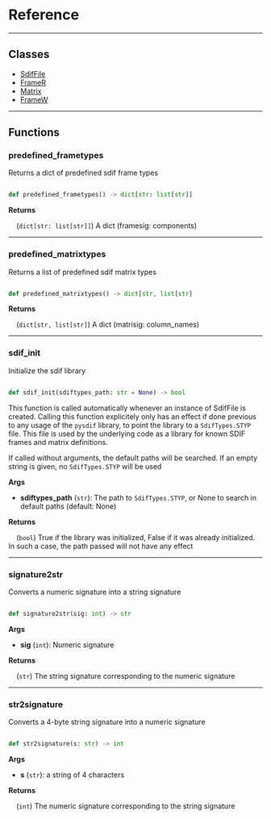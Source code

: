 # Reference


----------


## Classes

* [SdifFile](classes/SdifFile.md)
* [FrameR](classes/FrameR.md)
* [Matrix](classes/Matrix.md)
* [FrameW](classes/FrameW.md)


----------


## Functions
### predefined\_frametypes


Returns a dict of predefined sdif frame types


```python

def predefined_frametypes() -> dict[str: list[str]]

```



**Returns**

&nbsp;&nbsp;&nbsp;&nbsp;(`dict[str: list[str]]`) A dict (framesig: components)

----------

### predefined\_matrixtypes


Returns a list of predefined sdif matrix types


```python

def predefined_matrixtypes() -> dict[str, list[str]

```



**Returns**

&nbsp;&nbsp;&nbsp;&nbsp;(`dict[str, list[str]`) A dict (matrisig: column_names)

----------

### sdif\_init


Initialize the sdif library


```python

def sdif_init(sdiftypes_path: str = None) -> bool

```


This function is called automatically whenever an instance of
SdifFile is created. Calling this function explicitely only has an
effect if done previous to any usage of the `pysdif` library, to 
point the library to a `SdifTypes.STYP` file. This file is used
by the underlying code as a library for known SDIF frames and matrix
definitions. 

If called without arguments, the default paths will be searched. If an empty 
string is given, no `SdifTypes.STYP` will be used



**Args**

* **sdiftypes_path** (`str`): The path to `SdifTypes.STYP`, or None to search
    in default paths (default: None)

**Returns**

&nbsp;&nbsp;&nbsp;&nbsp;(`bool`) True if the library was initialized, False if it was already initialized. In such a case, the path passed will not have any effect

----------

### signature2str


Converts a numeric signature into a string signature


```python

def signature2str(sig: int) -> str

```



**Args**

* **sig** (`int`): Numeric signature

**Returns**

&nbsp;&nbsp;&nbsp;&nbsp;(`str`) The string signature corresponding to the numeric signature

----------

### str2signature


Converts a 4-byte string signature into a numeric signature


```python

def str2signature(s: str) -> int

```



**Args**

* **s** (`str`): a string of 4 characters

**Returns**

&nbsp;&nbsp;&nbsp;&nbsp;(`int`) The numeric signature corresponding to the string signature